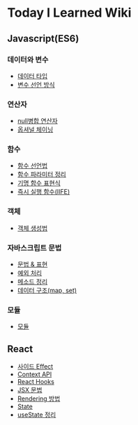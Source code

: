 # Today I Learned Wiki

## Javascript(ES6)

### 데이터와 변수

- [데이터 타입](https://github.com/thdalstn6352/TIL/blob/main/Javascript/%EB%8D%B0%EC%9D%B4%ED%84%B0%EC%99%80%20%EB%B3%80%EC%88%98/%EB%8D%B0%EC%9D%B4%ED%84%B0%20%ED%83%80%EC%9E%85.md)
- [변수 선언 방식](https://github.com/thdalstn6352/TIL/blob/main/Javascript/%EB%8D%B0%EC%9D%B4%ED%84%B0%EC%99%80%20%EB%B3%80%EC%88%98/%EB%B3%80%EC%88%98%20%EC%84%A0%EC%96%B8%20%EB%B0%A9%EC%8B%9D.md)

### 연산자

- [null병합 연산자](<https://github.com/thdalstn6352/TIL/blob/main/Javascript/%EC%97%B0%EC%82%B0%EC%9E%90/Null-%EB%B3%91%ED%95%A9-%EC%97%B0%EC%82%B0%EC%9E%90(%3F%3F).md>)
- [옵셔널 체이닝](https://github.com/thdalstn6352/TIL/blob/main/Javascript/%EC%97%B0%EC%82%B0%EC%9E%90/%EC%98%B5%EC%85%94%EB%84%90%EC%B2%B4%EC%9D%B4%EB%8B%9D.md)

### 함수

- [함수 선언법](https://github.com/thdalstn6352/TIL/blob/main/Javascript/%ED%95%A8%EC%88%98/%ED%95%A8%EC%88%98%20%EC%84%A0%EC%96%B8%EB%B2%95.md)
- [함수 파라미터 정리](https://github.com/thdalstn6352/TIL/blob/main/Javascript/%ED%95%A8%EC%88%98/%ED%8C%8C%EB%9D%BC%EB%AF%B8%ED%84%B0%20%EC%A0%95%EB%A6%AC.md)
- [기명 함수 표현식](<https://github.com/thdalstn6352/TIL/blob/main/Javascript/%ED%95%A8%EC%88%98/%EA%B8%B0%EB%AA%85%20%ED%95%A8%EC%88%98(Named%20Function).md>)
- [즉시 실행 함수(IIFE)](<https://github.com/thdalstn6352/TIL/blob/main/Javascript/%ED%95%A8%EC%88%98/%EC%A6%89%EC%8B%9C%EC%8B%A4%ED%96%89%ED%95%A8%EC%88%98(IIFE).md>)

### 객체

- [객체 생성법](https://github.com/thdalstn6352/TIL/blob/main/Javascript/%EA%B0%9D%EC%B2%B4/%EA%B0%9D%EC%B2%B4%20%EC%83%9D%EC%84%B1%EB%B2%95.md)

### 자바스크립트 문법

- [문법 & 표현](https://github.com/thdalstn6352/TIL/blob/main/Javascript/%EB%AC%B8%EB%B2%95/%EB%AC%B8%EB%B2%95%20%26%20%ED%91%9C%ED%98%84.md)
- [예외 처리](https://github.com/thdalstn6352/TIL/blob/main/Javascript/%EB%AC%B8%EB%B2%95/%EC%97%90%EB%9F%AC%20%EC%B2%98%EB%A6%AC.md)
- [메소드 정리](https://github.com/thdalstn6352/TIL/blob/main/Javascript/%EB%AC%B8%EB%B2%95/%EB%A9%94%EC%86%8C%EB%93%9C.md)
- [데이터 구조(map, set)](https://github.com/thdalstn6352/TIL/blob/main/Javascript/%EB%AC%B8%EB%B2%95/%EB%8D%B0%EC%9D%B4%ED%84%B0%20%EA%B5%AC%EC%A1%B0.md)

### 모듈

- [모듈](https://github.com/thdalstn6352/TIL/blob/main/Javascript/%EB%AA%A8%EB%93%88/%EB%AA%A8%EB%93%88.md)

## React

- [사이드 Effect](https://github.com/thdalstn6352/TIL/blob/main/React/%EC%82%AC%EC%9D%B4%EB%93%9C%20effect.md)
- [Context API](https://github.com/thdalstn6352/TIL/blob/main/React/Context%20Api%20%EC%A0%95%EB%A6%AC.md)
- [React Hooks](https://github.com/thdalstn6352/TIL/blob/main/React/hooks%20%EC%A0%95%EB%A6%AC.md)
- [JSX 문법](https://github.com/thdalstn6352/TIL/blob/main/React/JSX%20%EC%A0%95%EB%A6%AC.md)
- [Rendering 방법](https://github.com/thdalstn6352/TIL/blob/main/React/Rendering%20%EC%A2%85%EB%A5%98.md)
- [State](https://github.com/thdalstn6352/TIL/blob/main/React/State%20%EC%A0%95%EB%A6%AC.md)
- [useState 정리](https://github.com/thdalstn6352/TIL/blob/main/React/useState%20%EC%A0%95%EB%A6%AC.md)
